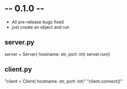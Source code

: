 # -- 0.1.0 --
* All pre-release bugs fixed
* just create an object and run

## server.py
server = Server( hostname: str, port: int)
server.run()

## client.py
"client = Client( hostname: str, port: int)"
"client.connect()"
